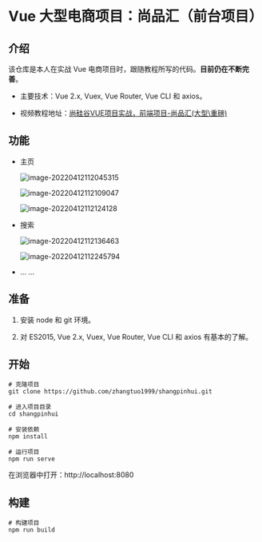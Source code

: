 # Vue 大型电商项目：尚品汇（前台项目）

## 介绍

该仓库是本人在实战 Vue 电商项目时，跟随教程所写的代码。**目前仍在不断完善**。

* 主要技术：Vue 2.x, Vuex, Vue Router, Vue CLI 和 axios。

* 视频教程地址：[尚硅谷VUE项目实战，前端项目-尚品汇(大型\重磅)](https://www.bilibili.com/video/BV1Vf4y1T7bw)

## 功能

* 主页

  ![image-20220412112045315](../images/README/image-20220412112045315.png)

  ![image-20220412112109047](../images/README/image-20220412112109047.png)

  ![image-20220412112124128](../images/README/image-20220412112124128.png)

* 搜索

  ![image-20220412112136463](../images/README/image-20220412112136463.png)

  ![image-20220412112245794](../images/README/image-20220412112245794.png)

* ... ...

## 准备

1. 安装 node 和 git 环境。

2. 对 ES2015, Vue 2.x, Vuex, Vue Router, Vue CLI 和 axios 有基本的了解。

## 开始

```
# 克隆项目
git clone https://github.com/zhangtuo1999/shangpinhui.git

# 进入项目目录
cd shangpinhui

# 安装依赖
npm install

# 运行项目
npm run serve
```

在浏览器中打开：http://localhost:8080

## 构建

```
# 构建项目
npm run build
```

